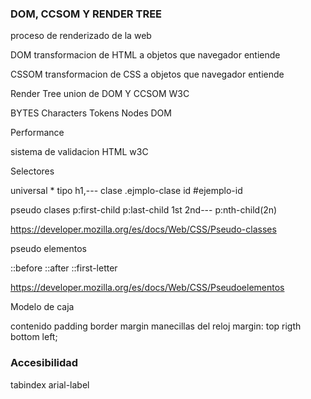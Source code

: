 <!-- HTML
Es para estructura
html reference
CSS
estilos

css reference

 -->

### DOM, CCSOM Y RENDER TREE

proceso de renderizado de la web

DOM transformacion de HTML a objetos que navegador entiende

CSSOM transformacion de CSS a objetos que navegador entiende

Render Tree union de DOM Y CCSOM
W3C

BYTES
Characters
Tokens
Nodes
DOM

Performance

sistema de validacion HTML
w3C

Selectores

universal \*
tipo h1,---
clase .ejmplo-clase
id #ejemplo-id

pseudo clases
p:first-child
p:last-child
1st 2nd---
p:nth-child(2n)

https://developer.mozilla.org/es/docs/Web/CSS/Pseudo-classes

pseudo elementos

::before
::after
::first-letter

https://developer.mozilla.org/es/docs/Web/CSS/Pseudoelementos

Modelo de caja

contenido
padding
border
margin
manecillas del reloj
margin: top rigth bottom left;

### Accesibilidad

tabindex
arial-label
